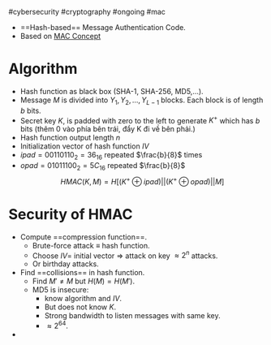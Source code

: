 #cybersecurity #cryptography #ongoing #mac

- ==Hash-based== Message Authentication Code.
- Based on [MAC Concept](MAC%20Concept.md)
# Algorithm
- Hash function as black box (SHA-1, SHA-256, MD5,...).
- Message $M$ is divided into $Y_1, Y_2,...,Y_{L-1}$ blocks. Each block is of length $b$ bits.
- Secret key $K$, is padded with zero to the left to generate $K^+$ which has $b$ bits  (thêm 0 vào phía bên trái, đẩy K đi về bên phải.)
- Hash function output length $n$
- Initialization vector of hash function $IV$ 
- $ipad=0011 0110_2=36_{16}$ repeated $\frac{b}{8}$ times
- $opad=01011100_2={5C}_{16}$ repeated $\frac{b}{8}$ 
$$HMAC(K, M)=H[(K^+ \oplus ipad) || (K^+ \oplus opad) || M]$$

# Security of HMAC
- Compute ==compression function==.
	- Brute-force attack $\equiv$ hash function.
	- Choose $IV=$ initial vector => attack on key $\approx 2^n$ attacks. 
	- Or birthday attacks.
- Find ==collisions== in hash function.
	- Find $M' \neq M$ but $H(M)=H(M')$. 
	- MD5 is insecure:
		- know algorithm and $IV$.
		- But does not know $K$.
		- Strong bandwidth to listen messages with same key.
		- $\approx 2^{64}$.
- 

